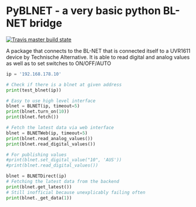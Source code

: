 # PyBLNET - a very basic python BL-NET bridge
[![Travis master build state](https://travis-ci.com/nielstron/pyblnet.svg?branch=master "Travis master build state")](https://travis-ci.com/nielstron/pyblnet)

A package that connects to the BL-NET that is connected itself to a UVR1611 device by Technische Alternative. 
It is able to read digital and analog values as well as to set switches to ON/OFF/AUTO

```python
ip = '192.168.178.10'

# Check if there is a blnet at given address
print(test_blnet(ip))

# Easy to use high level interface
blnet = BLNET(ip, timeout=5)
print(blnet.turn_on(10))
print(blnet.fetch())

# Fetch the latest data via web interface
blnet = BLNETWeb(ip, timeout=5)
print(blnet.read_analog_values())
print(blnet.read_digital_values())

# For publishing values
#print(blnet.set_digital_value("10", 'AUS'))
#print(blnet.read_digital_values())

blnet = BLNETDirect(ip)
# Fetching the latest data from the backend
print(blnet.get_latest())
# Still inofficial because unexplicably failing often
print(blnet._get_data(1))
```
